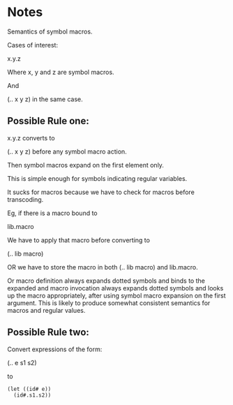 Notes
=====

Semantics of symbol macros.  

Cases of interest:

x.y.z

Where x, y and z are symbol macros.

And 

(.. x y z) in the same case.

Possible Rule one:
------------------

x.y.z converts to

(.. x y z) before any symbol macro action.

Then symbol macros expand on the first element only.

This is simple enough for symbols indicating regular variables.

It sucks for macros because we have to check for macros before
transcoding.  

Eg, if there is a macro bound to 

lib.macro 

We have to apply that macro before converting to 

(.. lib macro)

OR we have to store the macro in both (.. lib macro) and lib.macro.

Or macro definition always expands dotted symbols and binds to the
expanded and macro invocation always expands dotted symbols and looks
up the macro appropriately, after using symbol macro expansion on the
first argument.  This is likely to produce somewhat consistent
semantics for macros and regular values.

Possible Rule two:
------------------

Convert expressions of the form:

(.. e s1 s2)

to 

    (let ((id# e))
      (id#.s1.s2))

